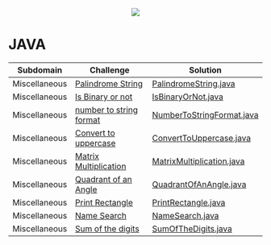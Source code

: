<p align="center"><a href="http://www.programmr.com/users/zurbaevi"><img src="https://csharp-station.com/wp-content/uploads/2017/02/Screen-Shot-2017-02-21-at-4.48.05-PM.png" ></a></p>

# JAVA
| Subdomain | Challenge | Solution |
| --- | --- | --- |
| Miscellaneous |[Palindrome String](http://www.programmr.com/challenges/palindrom-string-2) | [PalindromeString.java](https://github.com/zurbaevi/programmr-solutions/blob/main/src/main/java/com/programmr/java/miscellaneous/PalindromeString.java) |
| Miscellaneous |[Is Binary or not](http://www.programmr.com/challenges/binary-or-not-1) | [IsBinaryOrNot.java](https://github.com/zurbaevi/programmr-solutions/blob/main/src/main/java/com/programmr/java/miscellaneous/IsBinaryOrNot.java) |
| Miscellaneous |[number to string format](http://www.programmr.com/challenges/number-string-format) | [NumberToStringFormat.java](https://github.com/zurbaevi/programmr-solutions/blob/main/src/main/java/com/programmr/java/miscellaneous/NumberToStringFormat.java) |
| Miscellaneous |[Convert to uppercase](http://www.programmr.com/challenges/convert-uppercase-1) | [ConvertToUppercase.java](https://github.com/zurbaevi/programmr-solutions/blob/main/src/main/java/com/programmr/java/miscellaneous/ConvertToUppercase.java) |
| Miscellaneous |[Matrix Multiplication](http://www.programmr.com/challenges/matrix-multiplication-1) | [MatrixMultiplication.java](https://github.com/zurbaevi/programmr-solutions/blob/main/src/main/java/com/programmr/java/miscellaneous/MatrixMultiplication.java) |
| Miscellaneous |[Quadrant of an Angle](http://www.programmr.com/challenges/quadrant-angle-1) | [QuadrantOfAnAngle.java](https://github.com/zurbaevi/programmr-solutions/blob/main/src/main/java/com/programmr/java/miscellaneous/QuadrantOfAnAngle.java) |
| Miscellaneous |[Print Rectangle](http://www.programmr.com/challenges/print-rectangle-1) | [PrintRectangle.java](https://github.com/zurbaevi/programmr-solutions/blob/main/src/main/java/com/programmr/java/miscellaneous/PrintRectangle.java) |
| Miscellaneous |[Name Search](http://www.programmr.com/challenges/name-search-0) | [NameSearch.java](https://github.com/zurbaevi/programmr-solutions/blob/main/src/main/java/com/programmr/java/miscellaneous/NameSearch.java) |
| Miscellaneous |[Sum of the digits](http://www.programmr.com/challenges/sum-digits-0) | [SumOfTheDigits.java](https://github.com/zurbaevi/programmr-solutions/blob/main/src/main/java/com/programmr/java/miscellaneous/SumOfTheDigits.java) |
